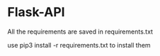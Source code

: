 # Flask-API

All the requirements are saved in requirements.txt

use pip3 install -r requirements.txt to install them
